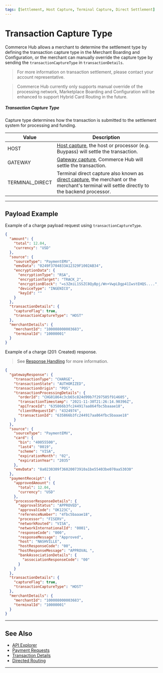 ```yaml
---
tags: [Settlement, Host Capture, Terminal Capture, Direct Settlement]
---
```


# Transaction Capture Type

Commerce Hub allows a merchant to determine the settlement type by defining the transaction capture type in the Merchant Boarding and Configuration, or the merchant can manually override the capture type by sending the `transactionCaptureType` in `transactionDetails`.

<!-- theme: info -->
> For more information on transaction settlement, please contact your account representative.

<!-- theme: warning -->
> Commerce Hub currently only supports manual override of the processing network, Marketplace Boarding and Configuration will be enhanced to support Hybrid Card Routing in the future.

##### Transaction Capture Type

Capture type determines how the transaction is submitted to the settlement system for processing and funding.

| Value | Description |
| ---- | -------- |
| HOST | [Host capture](?path=docs/Resources/FAQs-Glossary/Glossary.md#host-capture), the host or processor (e.g. Buypass) will settle the transaction. |
| GATEWAY | [Gateway capture](?path=docs/Resources/FAQs-Glossary/Glossary.md#gateway-capture), Commerce Hub will settle the transaction. |
| TERMINAL_DIRECT | Terminal direct capture also known as [direct capture](?path=docs/Resources/FAQs-Glossary/Glossary.md#direct-capture), the merchant or the merchant's terminal will settle directly to the backend processor. |

---

## Payload Example

<!--
type: tab
titles: Request, Response
-->

Example of a charge payload request using `transactionCaptureType`. 

```json
{
  "amount": {
    "total": 12.04,
    "currency": "USD"
  },
  "source": {
    "sourceType": "PaymentEMV",
    "emvData": "0249F3704833A12329F1002AB34",
    "encryptionData": {
      "encryptionType": "RSA",
      "encryptionTarget": "TRACK_2",
      "encryptionBlock": "=s3ZmiL1SSZC8QyBpj/Wn+VwpLDgp41IwstEHQS....",
      "deviceType": "INGENICO",
      "keyId": ""
    }
  },
  "transactionDetails": {
    "captureFlag": true,
    "transactionCaptureType": "HOST"
  },
  "merchantDetails": {
    "merchantId": "100008000003683",
    "terminalId": "10000001"
  }
}
```
<!--
type: tab
-->

Example of a charge (201: Created) response.

<!-- theme: info -->
> See [Response Handling](?path=docs/Resources/Guides/Response-Codes/Response-Handling.md) for more information.

```json
{
  "gatewayResponse": {
    "transactionType": "CHARGE",
    "transactionState": "AUTHORIZED",
    "transactionOrigin": "POS",
    "transactionProcessingDetails": {
      "orderId": "CHG01864c3cb65c824d99b7f297505f914605",
      "transactionTimestamp": "2021-11-30T21:26:14.90396Z",
      "apiTraceId": "635866b3fc244917aa864fbc5baaae18",
      "clientRequestId": "4324974",
      "transactionId": "635866b3fc244917aa864fbc5baaae18"
    }
  },
  "source": {
    "sourceType": "PaymentEMV",
    "card": {
      "bin": "40055500",
      "last4": "0019",
      "scheme": "VISA",
      "expirationMonth": "02",
      "expirationYear": "2035"
    },
    "emvData": "8a0230309f36020073910a1be55403be070aa53030"
  },
  "paymentReceipt": {
    "approvedAmount": {
      "total": 12.04,
      "currency": "USD"
    },
    "processorResponseDetails": {
      "approvalStatus": "APPROVED",
      "approvalCode": "OK123C",
      "referenceNumber": "4fbc5baaae18",
      "processor": "FISERV",
      "networkRouted": "VISA",
      "networkInternationalId": "0001",
      "responseCode": "000",
      "responseMessage": "Approved",
      "host": "NASHVILLE",
      "hostResponseCode": "00",
      "hostResponseMessage": "APPROVAL ",
      "bankAssociationDetails": {
        "associationResponseCode": "00"
      }
    }
  },
  "transactionDetails": {
    "captureFlag": true,
    "transactionCaptureType": "HOST"
  },
  "merchantDetails": {
    "merchantId": "100008000003683",
    "terminalId": "10000001"
  }
}
```

<!-- type: tab-end -->

---

## See Also

- [API Explorer](../api/?type=post&path=/payments/v1/charges)
- [Payment Requests](?path=docs/Resources/API-Documents/Payments/Payments.md)
- [Transaction Details](?path=docs/Resources/Master-Data/Transaction-Details.md)
- [Directed Routing](?path=docs/Resources/Guides/Transaction-Routing/Directed-Routing.md)

---
